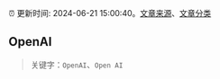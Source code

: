 :alarm_clock: 更新时间: 2024-06-21 15:00:40。[文章来源](/README.md)、[文章分类](/TAGS.md)

## OpenAI


> 关键字：`OpenAI`、`Open AI`



